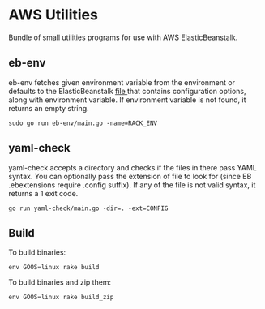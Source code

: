 # AWS Utilities

Bundle of small utilities programs for use with AWS ElasticBeanstalk.

## eb-env

eb-env fetches given environment variable from the environment or defaults to the ElasticBeanstalk [file ](/opt/elasticbeanstalk/deploy/configuration/containerconfiguration) that contains configuration options, along with environment variable. If environment variable is not found, it returns an empty string.

    sudo go run eb-env/main.go -name=RACK_ENV

## yaml-check

yaml-check accepts a directory and checks if the files in there pass YAML syntax. You can optionally pass the extension of file to look for (since EB .ebextensions require .config suffix). If any of the file is not valid syntax, it returns a 1 exit code.

    go run yaml-check/main.go -dir=. -ext=CONFIG

## Build

To build binaries:

    env GOOS=linux rake build

To build binaries and zip them:

    env GOOS=linux rake build_zip
